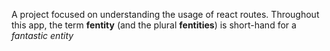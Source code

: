 A project focused on understanding the usage of react routes.
Throughout this app, the term <b>fentity</b> (and the plural <b>fentities</b>) is short-hand for a <em>fantastic entity</em>
